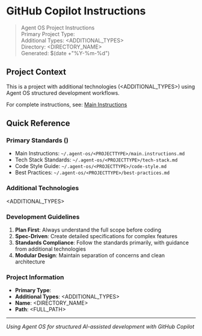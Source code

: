 # GitHub Copilot Instructions

> Agent OS Project Instructions  
> Primary Project Type: <PROJECTTYPE>  
> Additional Types: <ADDITIONAL_TYPES>  
> Directory: <DIRECTORY_NAME>  
> Generated: $(date +"%Y-%m-%d")

## Project Context

This is a **<PROJECTTYPE>** project with additional technologies (<ADDITIONAL_TYPES>) using Agent OS structured development workflows.

For complete instructions, see: [Main Instructions](instructions/main.instructions.md)

## Quick Reference

### Primary Standards (<PROJECTTYPE>)
- Main Instructions: `~/.agent-os/<PROJECTTYPE>/main.instructions.md`
- Tech Stack Standards: `~/.agent-os/<PROJECTTYPE>/tech-stack.md`
- Code Style Guide: `~/.agent-os/<PROJECTTYPE>/code-style.md`
- Best Practices: `~/.agent-os/<PROJECTTYPE>/best-practices.md`

### Additional Technologies
<ADDITIONAL_TYPES>

### Development Guidelines

1. **Plan First**: Always understand the full scope before coding
2. **Spec-Driven**: Create detailed specifications for complex features
3. **Standards Compliance**: Follow the <PROJECTTYPE> standards primarily, with guidance from additional technologies
4. **Modular Design**: Maintain separation of concerns and clean architecture

### Project Information
- **Primary Type**: <PROJECTTYPE>
- **Additional Types**: <ADDITIONAL_TYPES>
- **Name**: <DIRECTORY_NAME>
- **Path**: <FULL_PATH>

---

*Using Agent OS for structured AI-assisted development with GitHub Copilot*
